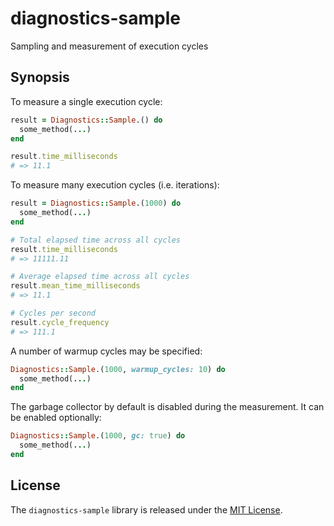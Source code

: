 # diagnostics-sample

Sampling and measurement of execution cycles

## Synopsis

To measure a single execution cycle:

```ruby
result = Diagnostics::Sample.() do
  some_method(...)
end

result.time_milliseconds
# => 11.1
```

To measure many execution cycles (i.e. iterations):

```ruby
result = Diagnostics::Sample.(1000) do
  some_method(...)
end

# Total elapsed time across all cycles
result.time_milliseconds
# => 11111.11

# Average elapsed time across all cycles
result.mean_time_milliseconds
# => 11.1

# Cycles per second
result.cycle_frequency
# => 111.1
```

A number of warmup cycles may be specified:

```ruby
Diagnostics::Sample.(1000, warmup_cycles: 10) do
  some_method(...)
end
```

The garbage collector by default is disabled during the measurement. It can be enabled optionally:

```ruby
Diagnostics::Sample.(1000, gc: true) do
  some_method(...)
end
```

## License

The `diagnostics-sample` library is released under the [MIT License](https://github.com/eventide-project/diagnostics-sample/blob/master/MIT-License.txt).
